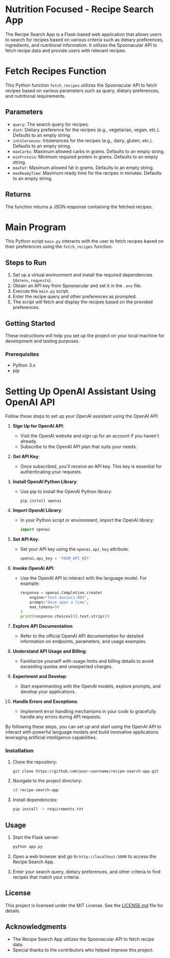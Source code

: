 # Nutrition Focused - Recipe Search App

The Recipe Search App is a Flask-based web application that allows users to search for recipes based on various criteria such as dietary preferences, ingredients, and nutritional information. It utilizes the Spoonacular API to fetch recipe data and provide users with relevant recipes.

# Fetch Recipes Function

This Python function `fetch_recipes` utilizes the Spoonacular API to fetch recipes based on various parameters such as query, dietary preferences, and nutritional requirements.

## Parameters

- `query`: The search query for recipes.
- `diet`: Dietary preference for the recipes (e.g., vegetarian, vegan, etc.). Defaults to an empty string.
- `intolerances`: Intolerances for the recipes (e.g., dairy, gluten, etc.). Defaults to an empty string.
- `maxCarbs`: Maximum allowed carbs in grams. Defaults to an empty string.
- `minProtein`: Minimum required protein in grams. Defaults to an empty string.
- `maxFat`: Maximum allowed fat in grams. Defaults to an empty string.
- `maxReadyTime`: Maximum ready time for the recipes in minutes. Defaults to an empty string.

## Returns

The function returns a JSON response containing the fetched recipes.

# Main Program

This Python script `main.py` interacts with the user to fetch recipes based on their preferences using the `fetch_recipes` function.

## Steps to Run

1. Set up a virtual environment and install the required dependencies (`dotenv`, `requests`).
2. Obtain an API key from Spoonacular and set it in the `.env` file.
3. Execute the `main.py` script.
4. Enter the recipe query and other preferences as prompted.
5. The script will fetch and display the recipes based on the provided preferences.

## Getting Started

These instructions will help you set up the project on your local machine for development and testing purposes.

### Prerequisites

- Python 3.x
- pip

# Setting Up OpenAI Assistant Using OpenAI API

Follow these steps to set up your OpenAI assistant using the OpenAI API:

1. **Sign Up for OpenAI API**:
   - Visit the OpenAI website and sign up for an account if you haven't already.
   - Subscribe to the OpenAI API plan that suits your needs.

2. **Get API Key**:
   - Once subscribed, you'll receive an API key. This key is essential for authenticating your requests.

3. **Install OpenAI Python Library**:
   - Use pip to install the OpenAI Python library:
     ```
     pip install openai
     ```

4. **Import OpenAI Library**:
   - In your Python script or environment, import the OpenAI library:
     ```python
     import openai
     ```

5. **Set API Key**:
   - Set your API key using the `openai.api_key` attribute:
     ```python
     openai.api_key = 'YOUR_API_KEY'
     ```

6. **Invoke OpenAI API**:
   - Use the OpenAI API to interact with the language model. For example:
     ```python
     response = openai.Completion.create(
         engine="text-davinci-003",
         prompt="Once upon a time",
         max_tokens=50
     )
     print(response.choices[0].text.strip())
     ```

7. **Explore API Documentation**:
   - Refer to the official OpenAI API documentation for detailed information on endpoints, parameters, and usage examples.

8. **Understand API Usage and Billing**:
   - Familiarize yourself with usage limits and billing details to avoid exceeding quotas and unexpected charges.

9. **Experiment and Develop**:
   - Start experimenting with the OpenAI models, explore prompts, and develop your applications.

10. **Handle Errors and Exceptions**:
    - Implement error handling mechanisms in your code to gracefully handle any errors during API requests.

By following these steps, you can set up and start using the OpenAI API to interact with powerful language models and build innovative applications leveraging artificial intelligence capabilities.

### Installation

1. Clone the repository:

    ```bash
    git clone https://github.com/your-username/recipe-search-app.git
    ```

2. Navigate to the project directory:

    ```bash
    cd recipe-search-app
    ```

3. Install dependencies:

    ```bash
    pip install -r requirements.txt
    ```

## Usage

1. Start the Flask server:

    ```bash
    python app.py
    ```

2. Open a web browser and go to `http://localhost:5000` to access the Recipe Search App.

3. Enter your search query, dietary preferences, and other criteria to find recipes that match your criteria.

## License

This project is licensed under the MIT License. See the [LICENSE.md](LICENSE.md) file for details.

## Acknowledgments

- The Recipe Search App utilizes the Spoonacular API to fetch recipe data.
- Special thanks to the contributors who helped improve this project.
